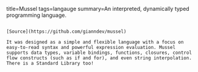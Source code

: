 title=Mussel
tags=langauge
summary=An interpreted, dynamically typed programming language.
~~~~~~

[Source](https://github.com/gianndev/mussel)

It was designed as a simple and flexible language with a focus on easy-to-read syntax and powerful expression evaluation. Mussel supports data types, variable bindings, functions, closures, control flow constructs (such as if and for), and even string interpolation. There is a Standard Library too!

